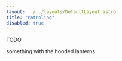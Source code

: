 ```yaml
---
layout: ../../layouts/DefaultLayout.astro
title: "Patroling"
disabled: true
---
```


TODO

something with the hooded lanterns
